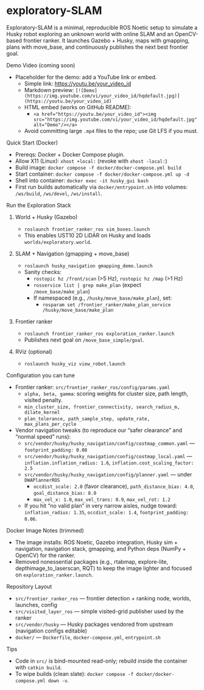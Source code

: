 # exploratory-SLAM

Exploratory-SLAM is a minimal, reproducible ROS Noetic setup to simulate a Husky robot exploring an unknown world with online SLAM and an OpenCV-based frontier ranker. It launches Gazebo + Husky, maps with gmapping, plans with move_base, and continuously publishes the next best frontier goal.

Demo Video (coming soon)
- Placeholder for the demo: add a YouTube link or embed.
  - Simple link: https://youtu.be/your_video_id
  - Markdown preview: `[![Demo](https://img.youtube.com/vi/your_video_id/hqdefault.jpg)](https://youtu.be/your_video_id)`
  - HTML embed (works on GitHub README):
    - `<a href="https://youtu.be/your_video_id"><img src="https://img.youtube.com/vi/your_video_id/hqdefault.jpg" alt="Demo"/></a>`
  - Avoid committing large `.mp4` files to the repo; use Git LFS if you must.

Quick Start (Docker)
- Prereqs: Docker + Docker Compose plugin.
- Allow X11 (Linux): `xhost +local:` (revoke with `xhost -local:`)
- Build image: `docker compose -f docker/docker-compose.yml build`
- Start container: `docker compose -f docker/docker-compose.yml up -d`
- Shell into container: `docker exec -it husky_gui bash`
- First run builds automatically via `docker/entrypoint.sh` into volumes: `/ws/build`, `/ws/devel`, `/ws/install`.

Run the Exploration Stack
1) World + Husky (Gazebo)
   - `roslaunch frontier_ranker_ros sim_boxes.launch`
   - This enables UST10 2D LiDAR on Husky and loads `worlds/exploratory.world`.

2) SLAM + Navigation (gmapping + move_base)
   - `roslaunch husky_navigation gmapping_demo.launch`
   - Sanity checks:
     - `rostopic hz /front/scan` (>5 Hz), `rostopic hz /map` (>1 Hz)
     - `rosservice list | grep make_plan` (expect `/move_base/make_plan`)
     - If namespaced (e.g., `/husky/move_base/make_plan`), set:
       - `rosparam set /frontier_ranker/make_plan_service /husky/move_base/make_plan`

3) Frontier ranker
   - `roslaunch frontier_ranker_ros exploration_ranker.launch`
   - Publishes next goal on `/move_base_simple/goal`.

4) RViz (optional)
   - `roslaunch husky_viz view_robot.launch`

Configuration you can tune
- Frontier ranker: `src/frontier_ranker_ros/config/params.yaml`
  - `alpha, beta, gamma`: scoring weights for cluster size, path length, visited penalty.
  - `min_cluster_size, frontier_connectivity, search_radius_m, dilate_kernel`
  - `plan_tolerance, path_sample_step, update_rate, max_plans_per_cycle`
- Vendor navigation tweaks (to reproduce our “safer clearance” and “normal speed” runs):
  - `src/vendor/husky/husky_navigation/config/costmap_common.yaml` — `footprint_padding: 0.08`
  - `src/vendor/husky/husky_navigation/config/costmap_local.yaml` — `inflation.inflation_radius: 1.6`, `inflation.cost_scaling_factor: 2.5`
  - `src/vendor/husky/husky_navigation/config/planner.yaml` — under `DWAPlannerROS`
    - `occdist_scale: 2.0` (favor clearance), `path_distance_bias: 4.0`, `goal_distance_bias: 8.0`
    - `max_vel_x: 1.0`, `max_vel_trans: 0.9`, `max_vel_rot: 1.2`
  - If you hit “no valid plan” in very narrow aisles, nudge toward: `inflation_radius: 1.35`, `occdist_scale: 1.4`, `footprint_padding: 0.06`.

Docker Image Notes (trimmed)
- The image installs: ROS Noetic, Gazebo integration, Husky sim + navigation, navigation stack, gmapping, and Python deps (NumPy + OpenCV) for the ranker.
- Removed nonessential packages (e.g., rtabmap, explore-lite, depthimage_to_laserscan, RQT) to keep the image lighter and focused on `exploration_ranker.launch`.

Repository Layout
- `src/frontier_ranker_ros` — frontier detection + ranking node, worlds, launches, config
- `src/visited_layer_ros` — simple visited-grid publisher used by the ranker
- `src/vendor/husky` — Husky packages vendored from upstream (navigation configs editable)
- `docker/` — `Dockerfile`, `docker-compose.yml`, `entrypoint.sh`

Tips
- Code in `src/` is bind-mounted read-only; rebuild inside the container with `catkin build`.
- To wipe builds (clean slate): `docker compose -f docker/docker-compose.yml down -v`.
